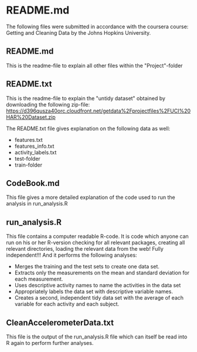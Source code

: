# README.md

The following files were submitted in accordance with the coursera course: Getting and Cleaning Data by the Johns Hopkins University.



## README.md
This is the readme-file to explain all other files within the "Project"-folder


## README.txt
This is the readme-file to explain the "untidy dataset" obtained by downloading the following zip-file:
https://d396qusza40orc.cloudfront.net/getdata%2Fprojectfiles%2FUCI%20HAR%20Dataset.zip

The README.txt file gives explanation on the following data as well:
* features.txt
* features_info.txt
* activity_labels.txt
* test-folder
* train-folder


## CodeBook.md
This file gives a more detailed explanation of the code used to run the analysis in run_analysis.R


## run_analysis.R
This file contains a computer readable R-code. It is code which anyone can run on his or her R-version checking for all relevant packages, creating all relevant directories, loading the relevant data from the web! Fully independent!!! And it performs the following analyses:

* Merges the training and the test sets to create one data set.
* Extracts only the measurements on the mean and standard deviation for each measurement. 
* Uses descriptive activity names to name the activities in the data set
* Appropriately labels the data set with descriptive variable names. 
* Creates a second, independent tidy data set with the average of each variable for each activity and each subject.


## CleanAccelerometerData.txt
This file is the output of the run_analysis.R file which can itself be read into R again to perform further analyses.